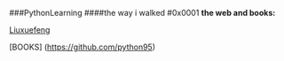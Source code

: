 ###PythonLearning
####the way i walked
#0x0001
__the web and books:__  

[Liuxuefeng](http://www.liaoxuefeng.com/wiki/0014316089557264a6b348958f449949df42a6d3a2e542c000/001431643484137e38b44e5925440ec8b1e4c70f800b4e2000)
  
[BOOKS] (https://github.com/python95)

